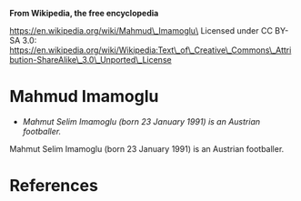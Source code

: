 **From Wikipedia, the free encyclopedia**

https://en.wikipedia.org/wiki/Mahmud\_Imamoglu\
Licensed under CC BY-SA 3.0:\
https://en.wikipedia.org/wiki/Wikipedia:Text\_of\_Creative\_Commons\_Attribution-ShareAlike\_3.0\_Unported\_License

Mahmud Imamoglu
===============

-   *Mahmut Selim Imamoglu (born 23 January 1991) is an Austrian
    footballer.*

Mahmut Selim Imamoglu (born 23 January 1991) is an Austrian footballer.

References
==========
